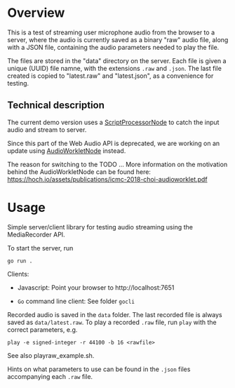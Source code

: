 # Overview

This is a test of streaming user microphone audio from the browser to a server, where the audio is currently saved as a binary "raw" audio file, along with a JSON file, containing the audio parameters needed to play the file.

The files are stored in the "data" directory on the server. Each file is given a unique (UUID) file namne, with the extensions `.raw` and `.json`. The last file created is copied to "latest.raw" and "latest.json", as a convenience for testing.

## Technical description

The current demo version uses a [ScriptProcessorNode](https://developer.mozilla.org/en-US/docs/Web/API/ScriptProcessorNode) to catch the input audio and stream to server.

Since this part of the Web Audio API is deprecated, we are working on an update using [AudioWorkletNode](https://developer.mozilla.org/en-US/docs/Web/API/AudioWorkletNode) instead.

The reason for switching to the TODO ... More information on the motivation behind the AudioWorkletNode can be found here: https://hoch.io/assets/publications/icmc-2018-choi-audioworklet.pdf


# Usage

Simple server/client library for testing audio streaming using the MediaRecorder API.

To start the server, run

 `go run . `

Clients:

* Javascript: Point your browser to http://localhost:7651

* `Go` command line client: See folder `gocli`

Recorded audio is saved in the `data` folder. The last recorded file is always saved as `data/latest.raw`. To play a recorded `.raw` file, run `play` with the correct parameters, e.g.

 `play -e signed-integer -r 44100 -b 16 <rawfile>`

See also playraw_example.sh.

Hints on what parameters to use can be found in the `.json` files accompanying each `.raw` file.



